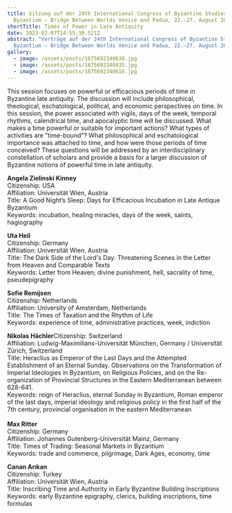 ```yaml
---
title: Sitzung auf der 24th International Congress of Byzantine Studies
  Byzantium – Bridge Between Worlds Venice and Padua, 22.–27. August 2022
shortTitle: Times of Power in Late Antiquity
date: 2023-02-07T14:55:30.521Z
abstract: "Vorträge auf der 24th International Congress of Byzantine Studies
  Byzantium – Bridge Between Worlds Venice and Padua, 22.–27. August 2022 "
gallery:
  - image: /assets/posts/1675692340638.jpg
  - image: /assets/posts/1675692340435.jpg
  - image: /assets/posts/1675692340616.jpg
---
```

This session focuses on powerful or efficacious periods of time in Byzantine late antiquity. The discussion will include philosophical, theological, eschatological, political, and economic perspectives on time. In this session, the power associated with vigils, days of the week, temporal rhythms, calendrical time, and apocalyptic time will be discussed. What makes a time powerful or suitable for important actions? What types of activities are "time-bound"? What philosophical and eschatological importance was attached to time, and how were those periods of time conceived? These questions will be addressed by an interdisciplinary constellation of scholars and provide a basis for a larger discussion of Byzantine notions of powerful time in late antiquity.

**Angela Zielinski Kinney**\
Citizenship: USA\
Affiliation: Universität Wien, Austria\
Title: A Good Night’s Sleep: Days for Efficacious Incubation in Late Antique Byzantium\
Keywords: incubation, healing miracles, days of the week, saints, hagiography

**Uta Heil**\
Citizenship: Germany\
Affiliation: Universität Wien, Austria\
Title: The Dark Side of the Lord's Day: Threatening Scenes in the Letter from Heaven and Comparable Texts\
Keywords: Letter from Heaven; divine punishment, hell, sacrality of time, pseudepigraphy

**Sofie Remijsen**\
Citizenship: Netherlands\
Affiliation: University of Amsterdam, Netherlands\
Title: The Times of Taxation and the Rhythm of Life\
Keywords: experience of time, administrative practices, week, indiction

**Nikolas Hächler**Citizenship: Switzerland\
Affiliation: Ludwig-Maximilians-Universität München, Germany / Universität Zürich, Switzerland\
Title: Heraclius as Emperor of the Last Days and the Attempted Establishment of an Eternal Sunday. Observations on the Transformation of Imperial Ideologies in Byzantium, on Religious Policies, and on the Re-organization of Provincial Structures in the Eastern Mediterranean between 628-641.\
Keywords: reign of Heraclius, eternal Sunday in Byzantium, Roman emperor of the last days, imperial ideology and religious policy in the first half of the 7th century, provincial organisation in the eastern Mediterranean\
\
**Max Ritter**\
Citizenship: Germany\
Affiliation: Johannes Gutenberg-Universität Mainz, Germany\
Title: Times of Trading: Seasonal Markets in Byzantium\
Keywords: trade and commerce, pilgrimage, Dark Ages, economy, time

**Canan Arıkan**\
Citizenship: Turkey\
Affiliation: Universität Wien, Austria\
Title: Inscribing Time and Authority in Early Byzantine Building Inscriptions\
Keywords: early Byzantine epigraphy, clerics, building inscriptions, time formulas